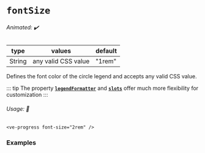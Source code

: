 # `fontSize`

###### Animated: ✔️

| type   | values                      | default |
|--------|-----------------------------|---------|
| String | any valid CSS value         | "1rem"  |

Defines the font color of the circle legend and accepts any valid CSS value.

::: tip
The property **[`legendFormatter`](./legendFormatter.md)** and **[`slots`](../slots.md)** offer much more flexibility for customization
:::

###### Usage: 📜

```vue
<ve-progress font-size="2rem" />
```

### Examples

<example-container >
<template #default="{ loading, progress, slider, noData, determinate }">
  <v-e-p :progress="progress" :loading="loading" :no-data="noData" :determinate="determinate" font-size="2rem"></v-e-p>
  <v-e-p :progress="progress" :loading="loading" :no-data="noData" :determinate="determinate" font-size="10px"></v-e-p>
</template>
<template #code="{ progress }">
<CodeGroup>
<CodeGroupItem >

```vue:no-v-pre
<template>
  <ve-progress :progress="{{ progress }}" font-size="2rem" />
</template>
<template>
  <ve-progress :progress="{{ progress }}" font-size="10px" />
</template>
```

</CodeGroupItem>
</CodeGroup>
</template>
</example-container>
